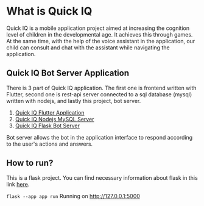 # What is Quick IQ

Quick IQ is a mobile application project aimed at increasing the cognition level of children in the developmental age. It achieves this through games. At the same time, with the help of the voice assistant in the application, our child can consult and chat with the assistant while navigating the application.

## Quick IQ Bot Server Application

There is 3 part of Quick IQ application. The first one is frontend written with Flutter, second one is rest-api server connected to a sql database (mysql) written with nodejs, and lastly this project, bot server. 

1. [Quick IQ Flutter Application](https://github.com/DogukanTopcu/quick_iq_flutter)
2. [Quick IQ Nodejs MySQL Server](https://github.com/DogukanTopcu/quick_iq_server)
3. [Quick IQ Flask Bot Server](https://github.com/DogukanTopcu/quick_iq_bot_server)

Bot server allows the bot in the application interface to respond according to the user's actions and answers.


## How to run?

This is a flask project. You can find necessary information about flask in this link [here](https://flask.palletsprojects.com/en/3.0.x/quickstart/). 

`flask --app app run`
Running on http://127.0.0.1:5000
